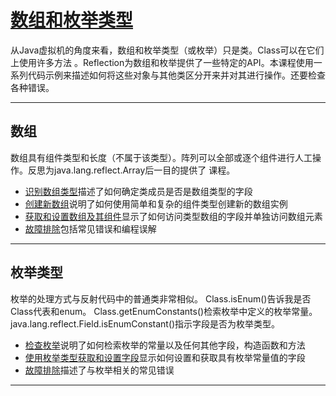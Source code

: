 #   [数组和枚举类型](https://docs.oracle.com/javase/tutorial/reflect/special/index.html)

从Java虚拟机的角度来看，数组和枚举类型（或枚举）只是类。Class可以在它们上使用许多方法 。Reflection为数组和枚举提供了一些特定的API。本课程使用一系列代码示例来描述如何将这些对象与其他类区分开来并对其进行操作。还要检查各种错误。

----

##  数组

数组具有组件类型和长度（不属于该类型）。阵列可以全部或逐个组件进行人工操作。反思为java.lang.reflect.Array后一目的提供了 课程。

-   [识别数组类型](arrayComponents.md)描述了如何确定类成员是否是数组类型的字段
-   [创建新数组](arrayInstance.md)说明了如何使用简单和复杂的组件类型创建新的数组实例
-   [获取和设置数组及其组件](arraySetGet.md)显示了如何访问类型数组的字段并单独访问数组元素
-   [故障排除](arrayTrouble.md)包括常见错误和编程误解

----

##  枚举类型

枚举的处理方式与反射代码中的普通类非常相似。 Class.isEnum()告诉我是否 Class代表和enum。 Class.getEnumConstants()检索枚举中定义的枚举常量。 java.lang.reflect.Field.isEnumConstant()指示字段是否为枚举类型。

-   [检查枚举](enumMembers.md)说明了如何检索枚举的常量以及任何其他字段，构造函数和方法
-   [使用枚举类型获取和设置字段](enumSetGet.md)显示如何设置和获取具有枚举常量值的字段
-   [故障排除](enumTrouble.md)描述了与枚举相关的常见错误

----